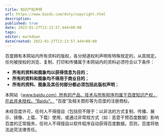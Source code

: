 ```yaml
---
title: 知识产权声明
url: https://www.baidu.com/duty/copyright.html
description:
published: true
date: 2022-01-27T13:13:57.444+08:00
tags:
editor: markdown
dateCreated: 2022-01-27T13:13:57.444+08:00
---
```


百度拥有本网站内所有资料的版权，各分频道权利声明有特殊规定的，从其规定。任何被授权的浏览、复制、打印和传播属于本网站内的资料必须符合以下条件：

-   **所有的资料和图象均以获得信息为目的**；
-   **所有的资料和图象均不得用于商业目的**；
-   **所有的资料、图象及其任何部分都必须包括此版权声明**；

本网站（www.baidu.com）所有的产品、技术与所有程序均属于百度知识产权，在此并未授权。“Baidu”、 “百度”及相关图形等为百度的注册商标。

未经百度许可，任何人不得擅自（包括但不限于：以非法的方式复制、传播、展示、镜像、上载、下载）使用，或通过非常规方式（如：恶意干预百度数据）影响百度的正常服务，任何人不得擅自以软件程序自动获得百度数据。否则，百度将依法追究法律责任。